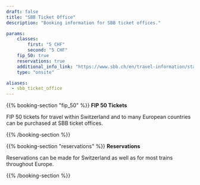 ```yaml
---
draft: false
title: "SBB Ticket Office"
description: "Booking information for SBB ticket offices."

params:
    classes:
        first: "5 CHF"
        second: "5 CHF"
    fip_50: true
    reservations: true
    additional_info_link: "https://www.sbb.ch/en/travel-information/stations/services-station.html"
    type: "onsite"

aliases:
  - sbb_ticket_office
---
```


{{% booking-section "fip_50" %}}
**FIP 50 Tickets**

FIP 50 tickets for travel within Switzerland and to many European countries can be purchased at SBB ticket offices.

{{% /booking-section %}}

{{% booking-section "reservations" %}}
**Reservations**

Reservations can be made for Switzerland as well as for most trains throughout Europe.

{{% /booking-section %}}
